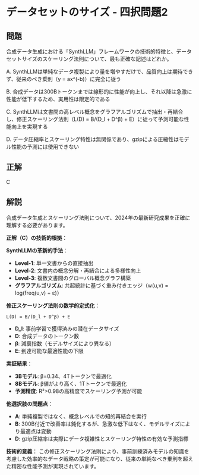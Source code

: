 # データセットのサイズ - 四択問題2

## 問題
合成データ生成における「SynthLLM」フレームワークの技術的特徴と、データセットサイズのスケーリング法則について、最も正確な記述はどれか。

A. SynthLLMは単純なデータ複製により量を増やすだけで、品質向上は期待できず、従来のべき乗則（y = ax^(-b)）に完全に従う

B. 合成データは300Bトークンまでは線形的に性能が向上し、それ以降は急激に性能が低下するため、実用性は限定的である

C. SynthLLMは文書間の高レベル概念をグラフアルゴリズムで抽出・再結合し、修正スケーリング法則（L(D) = B/(D_l + D^β) + E）に従って予測可能な性能向上を実現する

D. データ圧縮率とスケーリング特性は無関係であり、gzipによる圧縮性はモデル性能の予測には使用できない

## 正解
C

## 解説
合成データ生成とスケーリング法則について、2024年の最新研究成果を正確に理解する必要があります。

**正解（C）の技術的根拠**：

**SynthLLMの革新的手法**：
- **Level-1**: 単一文書からの直接抽出
- **Level-2**: 文書内の概念分解・再結合による多様性向上
- **Level-3**: 複数文書間のグローバル概念グラフ構築
- **グラフアルゴリズム**: 共起統計に基づく重み付きエッジ（w(u,v) = log(freq(u,v) + ε)）

**修正スケーリング法則の数学的定式化**：
```
L(D) = B/(D_l + D^β) + E
```
- **D_l**: 事前学習で獲得済みの潜在データサイズ
- **D**: 合成データのトークン数
- **β**: 減衰指数（モデルサイズにより異なる）
- **E**: 到達可能な最適性能の下限

**実証結果**：
- **3Bモデル**: β=0.34、4Tトークンで最適化
- **8Bモデル**: β値がより高く、1Tトークンで最適化
- **予測精度**: R²>0.98の高精度でスケーリング予測が可能

**他選択肢の問題点**：
- **A**: 単純複製ではなく、概念レベルでの知的再結合を実行
- **B**: 300B付近で改善率は鈍化するが、急激な低下はなく、モデルサイズにより最適点は変動
- **D**: gzip圧縮率は実際にデータ複雑性とスケーリング特性の有効な予測指標

**技術的意義**：
この修正スケーリング法則により、事前訓練済みモデルの知識を考慮した効率的なデータ戦略の策定が可能になり、従来の単純なべき乗則を超えた精密な性能予測が実現されています。 